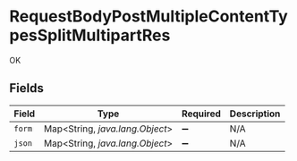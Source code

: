 # RequestBodyPostMultipleContentTypesSplitMultipartRes

OK


## Fields

| Field                           | Type                            | Required                        | Description                     |
| ------------------------------- | ------------------------------- | ------------------------------- | ------------------------------- |
| `form`                          | Map<String, *java.lang.Object*> | :heavy_minus_sign:              | N/A                             |
| `json`                          | Map<String, *java.lang.Object*> | :heavy_minus_sign:              | N/A                             |